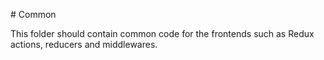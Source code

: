 # Common

This folder should contain common code for the frontends such as Redux actions, reducers and middlewares. 
